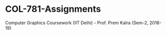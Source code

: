 # COL-781-Assignments
Computer Graphics Coursework (IIT Delhi) - Prof. Prem Kalra (Sem-2, 2018-19) 
